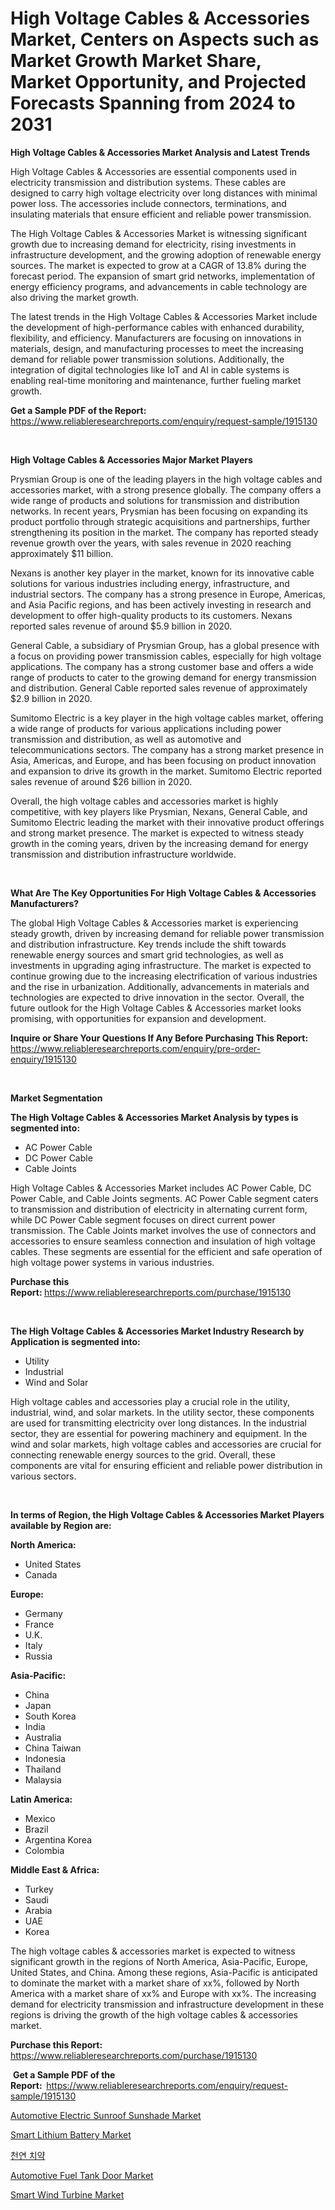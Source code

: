 <p><h1>High Voltage Cables & Accessories Market, Centers on Aspects such as Market Growth Market Share, Market Opportunity, and Projected Forecasts Spanning from 2024 to 2031</h1></p><p><strong>High Voltage Cables & Accessories Market Analysis and Latest Trends</strong></p>
<p><p>High Voltage Cables & Accessories are essential components used in electricity transmission and distribution systems. These cables are designed to carry high voltage electricity over long distances with minimal power loss. The accessories include connectors, terminations, and insulating materials that ensure efficient and reliable power transmission.</p><p>The High Voltage Cables & Accessories Market is witnessing significant growth due to increasing demand for electricity, rising investments in infrastructure development, and the growing adoption of renewable energy sources. The market is expected to grow at a CAGR of 13.8% during the forecast period. The expansion of smart grid networks, implementation of energy efficiency programs, and advancements in cable technology are also driving the market growth.</p><p>The latest trends in the High Voltage Cables & Accessories Market include the development of high-performance cables with enhanced durability, flexibility, and efficiency. Manufacturers are focusing on innovations in materials, design, and manufacturing processes to meet the increasing demand for reliable power transmission solutions. Additionally, the integration of digital technologies like IoT and AI in cable systems is enabling real-time monitoring and maintenance, further fueling market growth.</p></p>
<p><strong>Get a Sample PDF of the Report:&nbsp;</strong> <a href="https://www.reliableresearchreports.com/enquiry/request-sample/1915130">https://www.reliableresearchreports.com/enquiry/request-sample/1915130</a></p>
<p>&nbsp;</p>
<p><strong>High Voltage Cables & Accessories Major Market Players</strong></p>
<p><p>Prysmian Group is one of the leading players in the high voltage cables and accessories market, with a strong presence globally. The company offers a wide range of products and solutions for transmission and distribution networks. In recent years, Prysmian has been focusing on expanding its product portfolio through strategic acquisitions and partnerships, further strengthening its position in the market. The company has reported steady revenue growth over the years, with sales revenue in 2020 reaching approximately $11 billion.</p><p>Nexans is another key player in the market, known for its innovative cable solutions for various industries including energy, infrastructure, and industrial sectors. The company has a strong presence in Europe, Americas, and Asia Pacific regions, and has been actively investing in research and development to offer high-quality products to its customers. Nexans reported sales revenue of around $5.9 billion in 2020.</p><p>General Cable, a subsidiary of Prysmian Group, has a global presence with a focus on providing power transmission cables, especially for high voltage applications. The company has a strong customer base and offers a wide range of products to cater to the growing demand for energy transmission and distribution. General Cable reported sales revenue of approximately $2.9 billion in 2020.</p><p>Sumitomo Electric is a key player in the high voltage cables market, offering a wide range of products for various applications including power transmission and distribution, as well as automotive and telecommunications sectors. The company has a strong market presence in Asia, Americas, and Europe, and has been focusing on product innovation and expansion to drive its growth in the market. Sumitomo Electric reported sales revenue of around $26 billion in 2020.</p><p>Overall, the high voltage cables and accessories market is highly competitive, with key players like Prysmian, Nexans, General Cable, and Sumitomo Electric leading the market with their innovative product offerings and strong market presence. The market is expected to witness steady growth in the coming years, driven by the increasing demand for energy transmission and distribution infrastructure worldwide.</p></p>
<p>&nbsp;</p>
<p><strong>What Are The Key Opportunities For High Voltage Cables & Accessories Manufacturers?</strong></p>
<p><p>The global High Voltage Cables & Accessories market is experiencing steady growth, driven by increasing demand for reliable power transmission and distribution infrastructure. Key trends include the shift towards renewable energy sources and smart grid technologies, as well as investments in upgrading aging infrastructure. The market is expected to continue growing due to the increasing electrification of various industries and the rise in urbanization. Additionally, advancements in materials and technologies are expected to drive innovation in the sector. Overall, the future outlook for the High Voltage Cables & Accessories market looks promising, with opportunities for expansion and development.</p></p>
<p><strong>Inquire or Share Your Questions If Any Before Purchasing This Report:</strong> <a href="https://www.reliableresearchreports.com/enquiry/pre-order-enquiry/1915130">https://www.reliableresearchreports.com/enquiry/pre-order-enquiry/1915130</a></p>
<p>&nbsp;</p>
<p><strong>Market Segmentation</strong></p>
<p><strong>The High Voltage Cables & Accessories Market Analysis by types is segmented into:</strong></p>
<p><ul><li>AC Power Cable</li><li>DC Power Cable</li><li>Cable Joints</li></ul></p>
<p><p>High Voltage Cables & Accessories Market includes AC Power Cable, DC Power Cable, and Cable Joints segments. AC Power Cable segment caters to transmission and distribution of electricity in alternating current form, while DC Power Cable segment focuses on direct current power transmission. The Cable Joints market involves the use of connectors and accessories to ensure seamless connection and insulation of high voltage cables. These segments are essential for the efficient and safe operation of high voltage power systems in various industries.</p></p>
<p><strong>Purchase this Report:&nbsp;</strong><a href="https://www.reliableresearchreports.com/purchase/1915130">https://www.reliableresearchreports.com/purchase/1915130</a></p>
<p>&nbsp;</p>
<p><strong>The High Voltage Cables & Accessories Market Industry Research by Application is segmented into:</strong></p>
<p><ul><li>Utility</li><li>Industrial</li><li>Wind and Solar</li></ul></p>
<p><p>High voltage cables and accessories play a crucial role in the utility, industrial, wind, and solar markets. In the utility sector, these components are used for transmitting electricity over long distances. In the industrial sector, they are essential for powering machinery and equipment. In the wind and solar markets, high voltage cables and accessories are crucial for connecting renewable energy sources to the grid. Overall, these components are vital for ensuring efficient and reliable power distribution in various sectors.</p></p>
<p>&nbsp;</p>
<p><strong>In terms of Region, the High Voltage Cables & Accessories Market Players available by Region are:</strong></p>
<p>
    <p> <strong> North America: </strong>
        <ul>
            <li>United States</li>
            <li>Canada</li>
        </ul>
        </p> 
    <p> <strong> Europe: </strong>
        <ul>
            <li>Germany</li>
            <li>France</li>
            <li>U.K.</li>
            <li>Italy</li>
            <li>Russia</li>
        </ul>
        </p> 
    <p> <strong> Asia-Pacific: </strong>
        <ul>
            <li>China</li>
            <li>Japan</li>
            <li>South Korea</li>
            <li>India</li>
            <li>Australia</li>
            <li>China Taiwan</li>
            <li>Indonesia</li>
            <li>Thailand</li>
            <li>Malaysia</li>
        </ul>
        </p> 
    <p> <strong> Latin America: </strong>
        <ul>
            <li>Mexico</li>
            <li>Brazil</li>
            <li>Argentina Korea</li>
            <li>Colombia</li>
        </ul>
        </p> 
    <p> <strong> Middle East & Africa: </strong>
        <ul>
            <li>Turkey</li>
            <li>Saudi</li>
            <li>Arabia</li>
            <li>UAE</li>
            <li>Korea</li>
        </ul>
    </p>
    </p>
<p><p>The high voltage cables & accessories market is expected to witness significant growth in the regions of North America, Asia-Pacific, Europe, United States, and China. Among these regions, Asia-Pacific is anticipated to dominate the market with a market share of xx%, followed by North America with a market share of xx% and Europe with xx%. The increasing demand for electricity transmission and infrastructure development in these regions is driving the growth of the high voltage cables & accessories market.</p></p>
<p><strong>Purchase this Report: </strong><a href="https://www.reliableresearchreports.com/purchase/1915130">https://www.reliableresearchreports.com/purchase/1915130</a></p>
<p>&nbsp;<strong>Get a Sample PDF of the Report:&nbsp;&nbsp;</strong><a href="https://www.reliableresearchreports.com/enquiry/request-sample/1915130">https://www.reliableresearchreports.com/enquiry/request-sample/1915130</a></p>
<p><strong></strong></p>
<p><p><a href="https://issuu.com/reportprime-2/docs/automotive-electric-sunroof-sunshade-market-size-2">Automotive Electric Sunroof Sunshade Market</a></p><p><a href="https://github.com/sonuprakash1/Market-Research-Report-List-2/blob/main/smart-lithium-battery-market.md">Smart Lithium Battery Market</a></p><p><a href="https://github.com/vsn7qpua81q/Market-Research-Report-List-1/blob/main/951583115126.md">천연 치약</a></p><p><a href="https://issuu.com/reportprime-2/docs/automotive-fuel-tank-door-market-size-2030.pptx">Automotive Fuel Tank Door Market</a></p><p><a href="https://github.com/jhcraigie/Market-Research-Report-List-2/blob/main/smart-wind-turbine-market.md">Smart Wind Turbine Market</a></p></p>